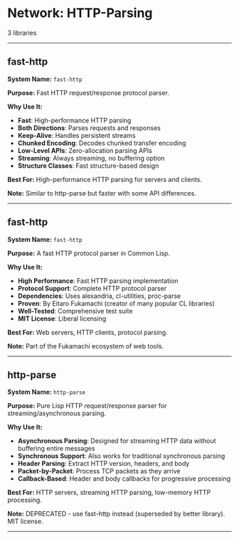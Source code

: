 # Network: HTTP-Parsing

3 libraries

---

## fast-http

**System Name:** `fast-http`

**Purpose:** Fast HTTP request/response protocol parser.

**Why Use It:**
- **Fast**: High-performance HTTP parsing
- **Both Directions**: Parses requests and responses
- **Keep-Alive**: Handles persistent streams
- **Chunked Encoding**: Decodes chunked transfer encoding
- **Low-Level APIs**: Zero-allocation parsing APIs
- **Streaming**: Always streaming, no buffering option
- **Structure Classes**: Fast structure-based design

**Best For:** High-performance HTTP parsing for servers and clients.

**Note:** Similar to http-parse but faster with some API differences.

---


## fast-http

**System Name:** `fast-http`

**Purpose:** A fast HTTP protocol parser in Common Lisp.

**Why Use It:**
- **High Performance**: Fast HTTP parsing implementation
- **Protocol Support**: Complete HTTP protocol parser
- **Dependencies**: Uses alexandria, cl-utilities, proc-parse
- **Proven**: By Eitaro Fukamachi (creator of many popular CL libraries)
- **Well-Tested**: Comprehensive test suite
- **MIT License**: Liberal licensing

**Best For:** Web servers, HTTP clients, protocol parsing.

**Note:** Part of the Fukamachi ecosystem of web tools.

---


## http-parse

**System Name:** `http-parse`

**Purpose:** Pure Lisp HTTP request/response parser for streaming/asynchronous parsing.

**Why Use It:**
- **Asynchronous Parsing**: Designed for streaming HTTP data without buffering entire messages
- **Synchronous Support**: Also works for traditional synchronous parsing
- **Header Parsing**: Extract HTTP version, headers, and body
- **Packet-by-Packet**: Process TCP packets as they arrive
- **Callback-Based**: Header and body callbacks for progressive processing

**Best For:** HTTP servers, streaming HTTP parsing, low-memory HTTP processing.

**Note:** DEPRECATED - use fast-http instead (superseded by better library). MIT license.

---


